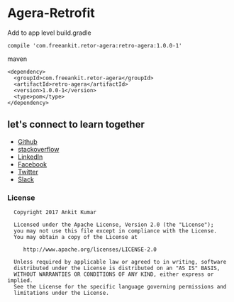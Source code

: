 # Agera-Retrofit

Add to app level build.gradle

    compile 'com.freeankit.retor-agera:retro-agera:1.0.0-1'
    
maven

    <dependency>
      <groupId>com.freeankit.retor-agera</groupId>
      <artifactId>retro-agera</artifactId>
      <version>1.0.0-1</version>
      <type>pom</type>
    </dependency>
   
   
  
   
  
  ## let's connect to learn together
  - [Github](https://github.com/AnkitDroidGit)
  - [stackoverflow](https://stackoverflow.com/users/3282461/android)
  - [LinkedIn](https://www.linkedin.com/in/kumarankitkumar/)
  - [Facebook](https://www.facebook.com/freeankit)
  - [Twitter](https://twitter.com/KumarAnkitRKE)
  - [Slack](https://ankitdroid.slack.com)

  
  
  ### License
  
      Copyright 2017 Ankit Kumar
      
      Licensed under the Apache License, Version 2.0 (the "License");
      you may not use this file except in compliance with the License.
      You may obtain a copy of the License at
  
         http://www.apache.org/licenses/LICENSE-2.0
  
      Unless required by applicable law or agreed to in writing, software
      distributed under the License is distributed on an "AS IS" BASIS,
      WITHOUT WARRANTIES OR CONDITIONS OF ANY KIND, either express or implied.
      See the License for the specific language governing permissions and
      limitations under the License.

